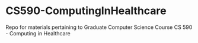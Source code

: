 # CS590-ComputingInHealthcare
Repo for materials pertaining to Graduate Computer Science Course CS 590 - Computing in Healthcare
